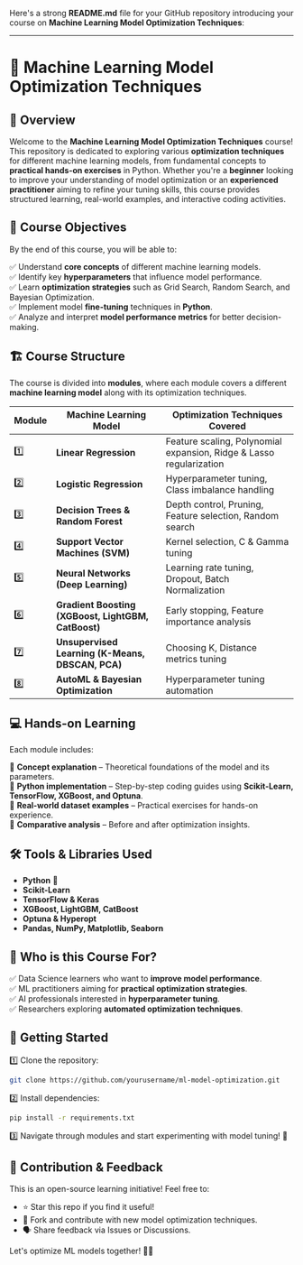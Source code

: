 Here's a strong **README.md** file for your GitHub repository introducing your course on **Machine Learning Model Optimization Techniques**:

---

# 🚀 Machine Learning Model Optimization Techniques

## 📌 Overview

Welcome to the **Machine Learning Model Optimization Techniques** course! This repository is dedicated to exploring various **optimization techniques** for different machine learning models, from fundamental concepts to **practical hands-on exercises** in Python. Whether you're a **beginner** looking to improve your understanding of model optimization or an **experienced practitioner** aiming to refine your tuning skills, this course provides structured learning, real-world examples, and interactive coding activities.

## 🎯 Course Objectives

By the end of this course, you will be able to:

✅ Understand **core concepts** of different machine learning models.  
✅ Identify key **hyperparameters** that influence model performance.  
✅ Learn **optimization strategies** such as Grid Search, Random Search, and Bayesian Optimization.  
✅ Implement model **fine-tuning** techniques in **Python**.  
✅ Analyze and interpret **model performance metrics** for better decision-making.  

## 🏗 Course Structure

The course is divided into **modules**, where each module covers a different **machine learning model** along with its optimization techniques.  

| Module | Machine Learning Model | Optimization Techniques Covered |
|--------|------------------------|--------------------------------|
| 1️⃣ | **Linear Regression** | Feature scaling, Polynomial expansion, Ridge & Lasso regularization |
| 2️⃣ | **Logistic Regression** | Hyperparameter tuning, Class imbalance handling |
| 3️⃣ | **Decision Trees & Random Forest** | Depth control, Pruning, Feature selection, Random search |
| 4️⃣ | **Support Vector Machines (SVM)** | Kernel selection, C & Gamma tuning |
| 5️⃣ | **Neural Networks (Deep Learning)** | Learning rate tuning, Dropout, Batch Normalization |
| 6️⃣ | **Gradient Boosting (XGBoost, LightGBM, CatBoost)** | Early stopping, Feature importance analysis |
| 7️⃣ | **Unsupervised Learning (K-Means, DBSCAN, PCA)** | Choosing K, Distance metrics tuning |
| 8️⃣ | **AutoML & Bayesian Optimization** | Hyperparameter tuning automation |

## 💻 Hands-on Learning

Each module includes:

🔹 **Concept explanation** – Theoretical foundations of the model and its parameters.  
🔹 **Python implementation** – Step-by-step coding guides using **Scikit-Learn, TensorFlow, XGBoost, and Optuna**.  
🔹 **Real-world dataset examples** – Practical exercises for hands-on experience.  
🔹 **Comparative analysis** – Before and after optimization insights.  

## 🛠 Tools & Libraries Used

- **Python** 🐍  
- **Scikit-Learn**  
- **TensorFlow & Keras**  
- **XGBoost, LightGBM, CatBoost**  
- **Optuna & Hyperopt**  
- **Pandas, NumPy, Matplotlib, Seaborn**  

## 📢 Who is this Course For?

✅ Data Science learners who want to **improve model performance**.  
✅ ML practitioners aiming for **practical optimization strategies**.  
✅ AI professionals interested in **hyperparameter tuning**.  
✅ Researchers exploring **automated optimization techniques**.  

## 🚀 Getting Started

1️⃣ Clone the repository:  
```bash
git clone https://github.com/yourusername/ml-model-optimization.git
```

2️⃣ Install dependencies:  
```bash
pip install -r requirements.txt
```

3️⃣ Navigate through modules and start experimenting with model tuning! 🎯  

## 📝 Contribution & Feedback

This is an open-source learning initiative! Feel free to:

- ⭐ Star this repo if you find it useful!  
- 🔄 Fork and contribute with new model optimization techniques.  
- 🗣 Share feedback via Issues or Discussions.  

Let's optimize ML models together! 🚀✨  
